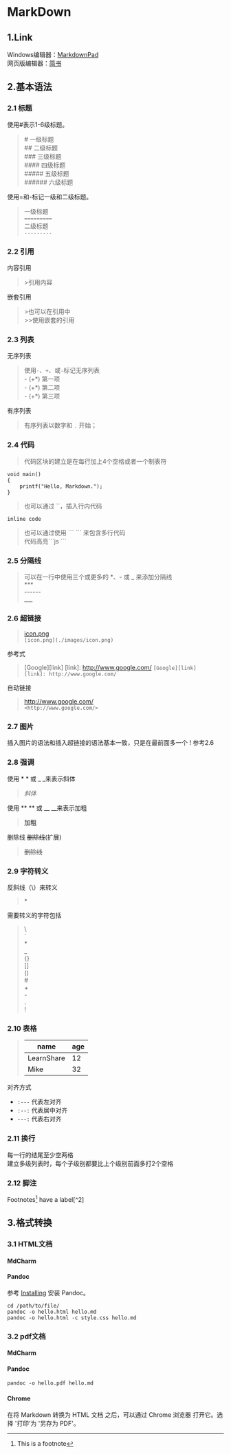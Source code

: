 
# MarkDown  
## 1.Link
Windows编辑器：[MarkdownPad](http://www.markdownpad.com/)  
网页版编辑器：[简书](https://www.jianshu.com/)  

## 2.基本语法
### 2.1 标题
使用#表示1-6级标题。

>\# 一级标题  
>\## 二级标题  
>\### 三级标题  
>\#### 四级标题  
>\##### 五级标题  
>\###### 六级标题


使用=和-标记一级和二级标题。
> 一级标题   
> `=========`   
> 二级标题    
> `---------`
### 2.2 引用
内容引用  
>\>引用内容  

嵌套引用
>\>也可以在引用中  
\>>使用嵌套的引用

### 2.3 列表
无序列表
> 使用`·`、`+`、或`-`标记无序列表  
> \- (+\*) 第一项  
> \- (+\*) 第二项  
> \- (+\*) 第三项

有序列表
> 有序列表以数字和 `.` 开始；

### 2.4 代码
> 代码区块的建立是在每行加上4个空格或者一个制表符 
 
	void main()    
	{    
    	printf("Hello, Markdown.");    
	} 
> 也可以通过 ``，插入行内代码 

`inline code `

> 也可以通过使用 \`\`\` \`\`\` 来包含多行代码  
> 代码高亮\`\`\`js \`\`\`

### 2.5 分隔线
> 可以在一行中使用三个或更多的 *、- 或 _ 来添加分隔线  
>\*\*\*  
>\------  
>\___  


### 2.6 超链接
> [icon.png](./images/icon.png)  
> `[icon.png](./images/icon.png)`

参考式  
> [Google][link]
> [link]: http://www.google.com/
> `[Google][link]`  
> `[link]: http://www.google.com/`

自动链接
> <http://www.google.com/>  
> `<http://www.google.com/>`

### 2.7 图片
插入图片的语法和插入超链接的语法基本一致，只是在最前面多一个 !
参考2.6

### 2.8 强调
使用 * * 或 _ _来表示斜体  
>_斜体_

使用 ** ** 或 __ __来表示加粗
>**加粗**

删除线 ~~删除线~~(扩展)
> ~~删除线~~


### 2.9 字符转义
反斜线（\）来转义
> \*

需要转义的字符包括
> \\   
> \`   
> \*   
> \_   
> \{}  
> \[]  
> \()  
> \#   
> \+   
> \-   
> \.   
> \!   

### 2.10 表格
> |    name    | age |  
> | ---------- | --- |  
> | LearnShare |  12 |  
> | Mike       |  32 |  

对齐方式  

- `:---` 代表左对齐  
- `:--:` 代表居中对齐  
- `---:` 代表右对齐  

### 2.11 换行
每一行的结尾至少空两格  
建立多级列表时，每个子级别都要比上个级别前面多打2个空格

### 2.12 脚注
Footnotes[^1] have a label[^2]  
[^label]: A footnote on "label"  
[^1]: This is a footnote

## 3.格式转换 
### 3.1 HTML文档
#### MdCharm
#### Pandoc
参考 [Installing](http://pandoc.org/installing.html) 安装 Pandoc。

```
cd /path/to/file/  
pandoc -o hello.html hello.md     
pandoc -o hello.html -c style.css hello.md
```
### 3.2 pdf文档
#### MdCharm
#### Pandoc
`pandoc -o hello.pdf hello.md`
#### Chrome
在将 Markdown 转换为 HTML 文档 之后，可以通过 Chrome 浏览器 打开它。选择 '打印'为 '另存为 PDF'。